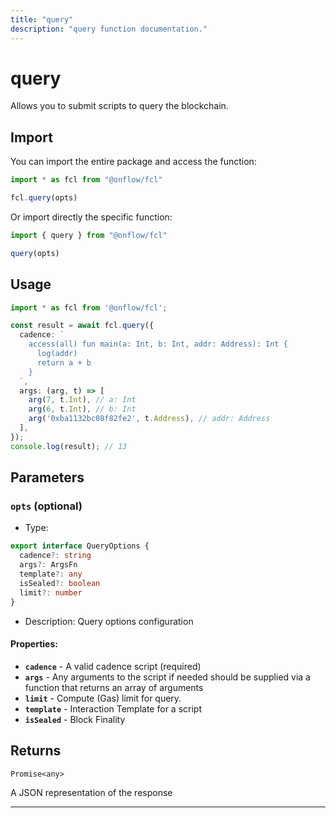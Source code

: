 ```yaml
---
title: "query"
description: "query function documentation."
---
```


<!-- THIS DOCUMENT IS AUTO-GENERATED FROM [onflow/fcl/src/fcl.ts](https://github.com/onflow/fcl-js/tree/master/packages/fcl/src/fcl.ts). DO NOT EDIT MANUALLY -->

# query

Allows you to submit scripts to query the blockchain.

## Import

You can import the entire package and access the function:

```typescript
import * as fcl from "@onflow/fcl"

fcl.query(opts)
```

Or import directly the specific function:

```typescript
import { query } from "@onflow/fcl"

query(opts)
```

## Usage

```typescript
import * as fcl from '@onflow/fcl';

const result = await fcl.query({
  cadence: `
    access(all) fun main(a: Int, b: Int, addr: Address): Int {
      log(addr)
      return a + b
    }
  `,
  args: (arg, t) => [
    arg(7, t.Int), // a: Int
    arg(6, t.Int), // b: Int
    arg('0xba1132bc08f82fe2', t.Address), // addr: Address
  ],
});
console.log(result); // 13
```

## Parameters

### `opts` (optional)


- Type: 
```typescript
export interface QueryOptions {
  cadence?: string
  args?: ArgsFn
  template?: any
  isSealed?: boolean
  limit?: number
}
```
- Description: Query options configuration

#### Properties:

- **`cadence`**  - A valid cadence script (required)
- **`args`**  - Any arguments to the script if needed should be supplied via a function that returns an array of arguments
- **`limit`**  - Compute (Gas) limit for query.
- **`template`**  - Interaction Template for a script
- **`isSealed`**  - Block Finality


## Returns

`Promise<any>`


A JSON representation of the response

---